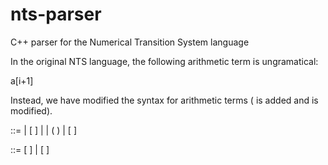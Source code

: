 # nts-parser
C++ parser for the Numerical Transition System language

In the original NTS language, the following arithmetic term is ungramatical:

a[i+1]

Instead, we have modified the syntax for arithmetic terms (<index-term> is added
and <array-read> is modified).

<index-term> ::= <arith-lit>
               | <idn> [ <index-term> ]
               | <index-term> <aop> <index-term>
               | ( <index-term> )
               | <index-term> [ <index-term> ]

<array-read> ::= <idn> [ <index-term> ]
               | <array-read> [ <index-term> ]